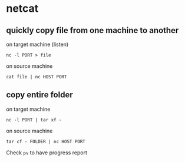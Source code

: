 # netcat

## quickly copy file from one machine to another

on target machine (listen)
```
nc -l PORT > file
```

on source machine
```
cat file | nc HOST PORT
```

## copy entire folder

on target machine
```
nc -l PORT | tar xf -
```

on source machine
```
tar cf - FOLDER | nc HOST PORT
```

Check `pv` to have progress report